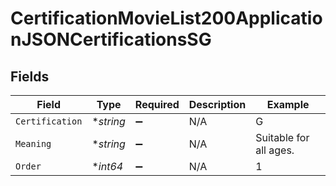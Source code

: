 # CertificationMovieList200ApplicationJSONCertificationsSG


## Fields

| Field                  | Type                   | Required               | Description            | Example                |
| ---------------------- | ---------------------- | ---------------------- | ---------------------- | ---------------------- |
| `Certification`        | **string*              | :heavy_minus_sign:     | N/A                    | G                      |
| `Meaning`              | **string*              | :heavy_minus_sign:     | N/A                    | Suitable for all ages. |
| `Order`                | **int64*               | :heavy_minus_sign:     | N/A                    | 1                      |